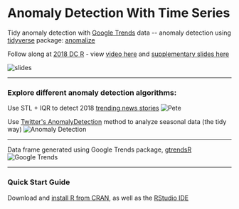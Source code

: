 # Anomaly Detection With Time Series
Tidy anomaly detection with [Google Trends](https://trends.google.com) data -- anomaly detection using [tidyverse](https://www.tidyverse.org/packages/) package: [anomalize](https://github.com/business-science/anomalize) 

Follow along at [2018 DC R](https://rstats.ai/agenda/) - view [video here](https://www.youtube.com/watch?v=5nfe835TVcY) and [supplementary slides here](https://github.com/cattystats/Anomaly_Detection/blob/master/2018-DC-R-Slides_CZ.pdf)

![slides](https://raw.githubusercontent.com/cattystats/Anomaly_Detection/master/figures/anomaly.gif)

---
### Explore different anomaly detection algorithms:

Use STL + IQR to detect 2018 [trending news stories](https://www.thecut.com/2018/10/pete-davidson-and-ariana-grandes-engagement-a-timeline.html) 
![Pete](https://raw.githubusercontent.com/cattystats/Anomaly_Detection/master/figures/anomalize_pete_davidson.png)

Use [Twitter's AnomalyDetection](https://github.com/twitter/AnomalyDetection) method to analyze seasonal data (the tidy way)
![Anomaly Detection](https://raw.githubusercontent.com/cattystats/Anomaly_Detection/master/figures/anomalize_us_vote.png)

---
Data frame generated using Google Trends package, [gtrendsR](https://github.com/PMassicotte/gtrendsR)
![Google Trends](https://raw.githubusercontent.com/cattystats/Anomaly_Detection/master/figures/google_trends_vote.png)

---
### Quick Start Guide

Download and [install R from CRAN](https://cran.r-project.org/), as well as the [RStudio IDE](https://www.rstudio.com/products/rstudio/download/)
